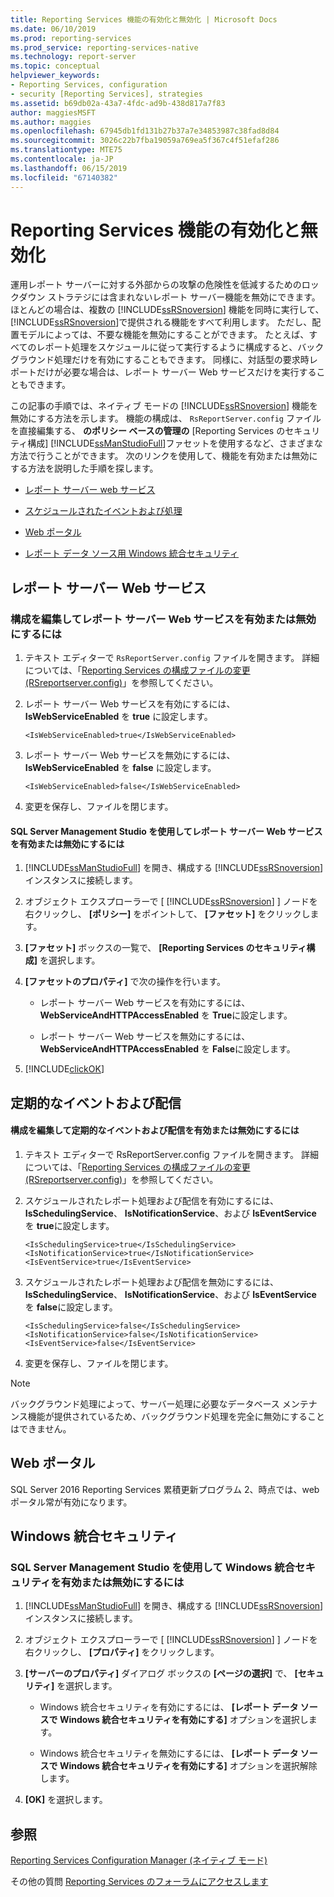 ```yaml
---
title: Reporting Services 機能の有効化と無効化 | Microsoft Docs
ms.date: 06/10/2019
ms.prod: reporting-services
ms.prod_service: reporting-services-native
ms.technology: report-server
ms.topic: conceptual
helpviewer_keywords:
- Reporting Services, configuration
- security [Reporting Services], strategies
ms.assetid: b69db02a-43a7-4fdc-ad9b-438d817a7f83
author: maggiesMSFT
ms.author: maggies
ms.openlocfilehash: 67945db1fd131b27b37a7e34853987c38fad8d84
ms.sourcegitcommit: 3026c22b7fba19059a769ea5f367c4f51efaf286
ms.translationtype: MTE75
ms.contentlocale: ja-JP
ms.lasthandoff: 06/15/2019
ms.locfileid: "67140382"
---
```

# <a name="turn-reporting-services-features-on-or-off"></a>Reporting Services 機能の有効化と無効化
  運用レポート サーバーに対する外部からの攻撃の危険性を低減するためのロックダウン ストラテジには含まれないレポート サーバー機能を無効にできます。 ほとんどの場合は、複数の [!INCLUDE[ssRSnoversion](../../includes/ssrsnoversion-md.md)] 機能を同時に実行して、 [!INCLUDE[ssRSnoversion](../../includes/ssrsnoversion-md.md)]で提供される機能をすべて利用します。 ただし、配置モデルによっては、不要な機能を無効にすることができます。 たとえば、すべてのレポート処理をスケジュールに従って実行するように構成すると、バックグラウンド処理だけを有効にすることもできます。 同様に、対話型の要求時レポートだけが必要な場合は、レポート サーバー Web サービスだけを実行することもできます。  
  
 この記事の手順では、ネイティブ モードの [!INCLUDE[ssRSnoversion](../../includes/ssrsnoversion-md.md)] 機能を無効にする方法を示します。 機能の構成は、 `RsReportServer.config` ファイルを直接編集する、 **のポリシー ベースの管理の** [Reporting Services のセキュリティ構成] [!INCLUDE[ssManStudioFull](../../includes/ssmanstudiofull-md.md)]ファセットを使用するなど、さまざまな方法で行うことができます。 次のリンクを使用して、機能を有効または無効にする方法を説明した手順を探します。  
  
-   [レポート サーバー web サービス](#RSWebSvc)  
  
-   [スケジュールされたイベントおよび処理](#Sched)  
  
-   [Web ポータル](#WebPortal)  
  
-   [レポート データ ソース用 Windows 統合セキュリティ](#WinIntSec)  
  
##  <a name="RSWebSvc"></a> レポート サーバー Web サービス  
  
### <a name="to-turn-on-or-off-the-report-server-web-service-by-editing-configuration"></a>構成を編集してレポート サーバー Web サービスを有効または無効にするには  
  
1.  テキスト エディターで `RsReportServer.config` ファイルを開きます。 詳細については、「[Reporting Services の構成ファイルの変更 &#40;RSreportserver.config&#41;](../../reporting-services/report-server/modify-a-reporting-services-configuration-file-rsreportserver-config.md)」を参照してください。  
  
2.  レポート サーバー Web サービスを有効にするには、**IsWebServiceEnabled** を **true** に設定します。  
  
    ```  
    <IsWebServiceEnabled>true</IsWebServiceEnabled>  
    ```  
  
3.  レポート サーバー Web サービスを無効にするには、**IsWebServiceEnabled** を **false** に設定します。  
  
    ```  
    <IsWebServiceEnabled>false</IsWebServiceEnabled>  
    ```  
  
4.  変更を保存し、ファイルを閉じます。  
  
#### <a name="to-turn-on-or-off-the-report-server-web-service-by-using-sql-server-management-studio"></a>SQL Server Management Studio を使用してレポート サーバー Web サービスを有効または無効にするには  
  
1.  [!INCLUDE[ssManStudioFull](../../includes/ssmanstudiofull-md.md)] を開き、構成する [!INCLUDE[ssRSnoversion](../../includes/ssrsnoversion-md.md)] インスタンスに接続します。  
  
2.  オブジェクト エクスプローラーで [ [!INCLUDE[ssRSnoversion](../../includes/ssrsnoversion-md.md)] ] ノードを右クリックし、 **[ポリシー]** をポイントして、 **[ファセット]** をクリックします。  
  
3.  **[ファセット]** ボックスの一覧で、 **[Reporting Services のセキュリティ構成]** を選択します。  
  
4.  **[ファセットのプロパティ]** で次の操作を行います。  
  
    -   レポート サーバー Web サービスを有効にするには、 **WebServiceAndHTTPAccessEnabled** を **True**に設定します。  
  
    -   レポート サーバー Web サービスを無効にするには、 **WebServiceAndHTTPAccessEnabled** を **False**に設定します。  
  
5.  [!INCLUDE[clickOK](../../includes/clickok-md.md)]  
  
##  <a name="Sched"></a> 定期的なイベントおよび配信  
  
#### <a name="to-turn-on-or-off-scheduled-events-and-delivery-by-editing-configuration"></a>構成を編集して定期的なイベントおよび配信を有効または無効にするには  
  
1.  テキスト エディターで RsReportServer.config ファイルを開きます。 詳細については、「[Reporting Services の構成ファイルの変更 &#40;RSreportserver.config&#41;](../../reporting-services/report-server/modify-a-reporting-services-configuration-file-rsreportserver-config.md)」を参照してください。  
  
2.  スケジュールされたレポート処理および配信を有効にするには、 **IsSchedulingService**、 **IsNotificationService**、および **IsEventService** を **true**に設定します。  
  
    ```  
    <IsSchedulingService>true</IsSchedulingService>  
    <IsNotificationService>true</IsNotificationService>  
    <IsEventService>true</IsEventService>  
    ```  
  
3.  スケジュールされたレポート処理および配信を無効にするには、 **IsSchedulingService**、 **IsNotificationService**、および **IsEventService** を **false**に設定します。  
  
    ```  
    <IsSchedulingService>false</IsSchedulingService>  
    <IsNotificationService>false</IsNotificationService>  
    <IsEventService>false</IsEventService>  
    ```  
  
4.  変更を保存し、ファイルを閉じます。  
  
> [!NOTE]  
>  バックグラウンド処理によって、サーバー処理に必要なデータベース メンテナンス機能が提供されているため、バックグラウンド処理を完全に無効にすることはできません。  
  
##  <a name="WebPortal"></a> Web ポータル
  
SQL Server 2016 Reporting Services 累積更新プログラム 2、時点では、web ポータル常が有効になります。
  
##  <a name="WinIntSec"></a> Windows 統合セキュリティ  
  
### <a name="to-turn-on-or-off-windows-integrated-security-by-using-sql-server-management-studio"></a>SQL Server Management Studio を使用して Windows 統合セキュリティを有効または無効にするには  
  
1.  [!INCLUDE[ssManStudioFull](../../includes/ssmanstudiofull-md.md)] を開き、構成する [!INCLUDE[ssRSnoversion](../../includes/ssrsnoversion-md.md)] インスタンスに接続します。  
  
2.  オブジェクト エクスプローラーで [ [!INCLUDE[ssRSnoversion](../../includes/ssrsnoversion-md.md)] ] ノードを右クリックし、 **[プロパティ]** をクリックします。  
  
3.  **[サーバーのプロパティ]** ダイアログ ボックスの **[ページの選択]** で、 **[セキュリティ]** を選択します。  
  
    -   Windows 統合セキュリティを有効にするには、 **[レポート データ ソースで Windows 統合セキュリティを有効にする]** オプションを選択します。  
  
    -   Windows 統合セキュリティを無効にするには、 **[レポート データ ソースで Windows 統合セキュリティを有効にする]** オプションを選択解除します。  
  
4.  **[OK]** を選択します。  
  
## <a name="see-also"></a>参照  
[Reporting Services Configuration Manager (ネイティブ モード)](../install-windows/reporting-services-configuration-manager-native-mode.md)

 その他の質問 [Reporting Services のフォーラムにアクセスします](https://go.microsoft.com/fwlink/?LinkId=620231)
  
